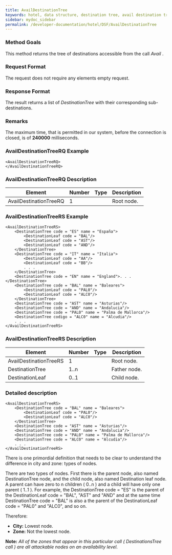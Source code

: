 ```yaml
---
title: AvailDestinationTree
keywords: hotel, data structure, destination tree, avail destination tree
sidebar: mydoc_sidebar
permalink: /developer-documentation/hotel/DSF/AvailDestinationTree
---
```




### Method Goals


This method returns the tree of destinations accessible from the call
*Avail* .



### Request Format


The request does not require any elements empty request.



### Response Format


The result returns a list of *DestinationTree* with their corresponding
sub-destinations.



### Remarks


The maximum time, that is permitted in our system, before the connection
is closed, is of **240000** milliseconds.



### AvailDestinationTreeRQ Example


    <AvailDestinationTreeRQ>
    </AvailDestinationTreeRQ>



### AvailDestinationTreeRQ Description




| **Element**		 | **Number** | **Type** | **Description** |
| ---------------------  | ---------- | -------- | --------------- |
| AvailDestinationTreeRQ | 1          |          | Root node.      |



### AvailDestinationTreeRS Example


    <AvailDestinationTreeRS>
        <DestinationTree code = "ES" name = "España">
            <DestinationLeaf code = "BAL"/>
            <DestinationLeaf code = "AST"/>
            <DestinationLeaf code = "AND"/>
        </DestinationTree>
        <DestinationTree code = "IT" name = "Italia">
            <DestinationLeaf code = "AA"/>
            <DestinationLeaf code = "BB"/>
            . . .
        </DestinationTree>
        <DestinationTree code = "EN" name = "England">. . .    </DestinationTree>
        <DestinationTree code = "BAL" name = "Baleares">
            <DestinationLeaf code = "PAL0"/>
            <DestinationLeaf code = "ALC0"/>
        </DestinationTree>
        <DestinationTree code = "AST" name = "Asturias"/>
        <DestinationTree code = "AND" name = "Andalucia"/>
        <DestinationTree code = "PAL0" name = "Palma de Mallorca"/>
        <DestinationTree codigo = "ALC0" name = "Alcudia"/>
        . . .
    </AvailDestinationTreeRS>



### AvailDestinationTreeRS Description




| **Element**			| **Number** | **Type** | **Description**	|
| ----------------------------- | ---------- | -------- | --------------------- |
| AvailDestinationTreeRS	| 1          |          | Root node.		|
| DestinationTree		| 1..n       | 		| Father node.		|
| DestinationLeaf		| 0..1       |		| Child node.		|



### Detailed description


    <AvailDestinationTreeRS>
        <DestinationTree code = "BAL" name = "Baleares">
            <DestinationLeaf code = "PAL0"/>
            <DestinationLeaf code = "ALC0"/>
        </DestinationTree>
        <DestinationTree code = "AST" name = "Asturias"/>
        <DestinationTree code = "AND" name = "Andalucia"/>
        <DestinationTree code = "PAL0" name = "Palma de Mallorca"/>
        <DestinationTree code = "ALC0" name = "Alcudia"/>
        . . .
    </AvailDestinationTreeRS>



There is one primordial definition that needs to be clear to understand
the difference in city and zone: types of nodes.

There are two types of nodes. First there is the parent node, also named
DestinationTree node, and the child node, also named Destination leaf
node. A parent can have zero to n children ( 0..n ) and a child will
have only one parent ( 1..1 ). For example, the DestinationTree code =
"ES" is the parent of the DestinationLeaf code = "BAL", "AST" and "AND"
and at the same time DestinationTree code = "BAL" is also a the parent
of the DestinationLeaf code = "PAL0" and "ALC0", and so on.

Therefore:

-  **City:** Lowest node.
-  **Zone:** Not the lowest node.




**Note:** *All of the zones that appear in this particular call ( DestinationsTree call ) are all attackable nodes on an availability level.*


